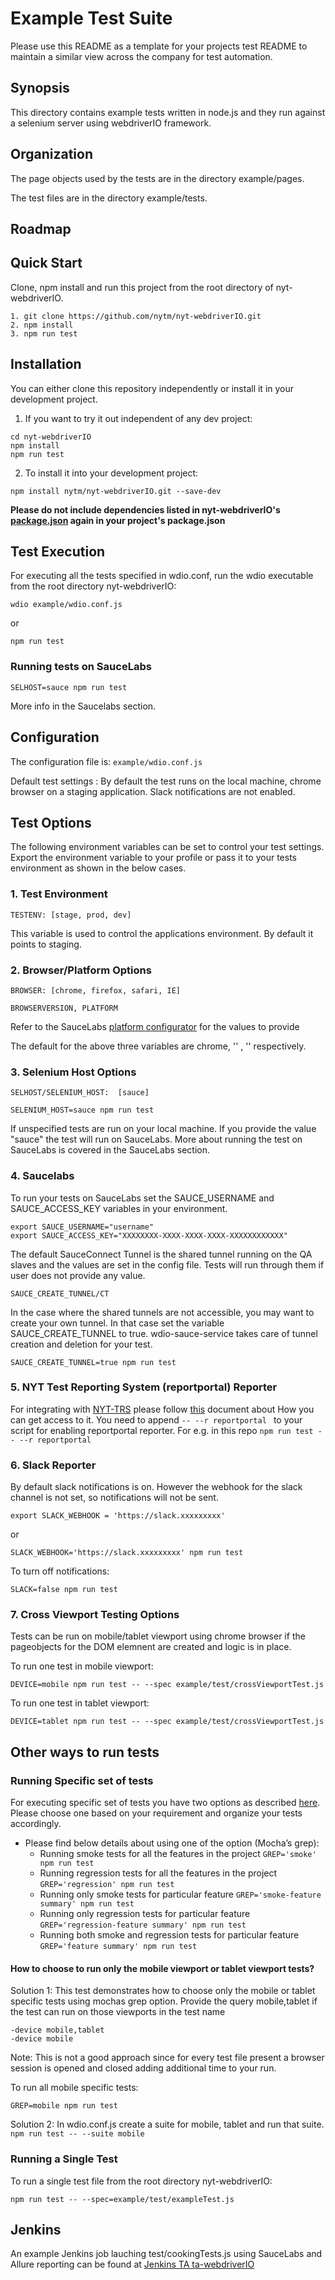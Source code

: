 # Example Test Suite

Please use this README as a template for your projects test README to maintain a similar view across the company for test automation.

## Synopsis

This directory contains example tests written in node.js and they run against a selenium server using webdriverIO framework.


## Organization

The page objects used by the tests are in the directory example/pages.

The test files are in the directory example/tests.

## Roadmap


## Quick Start

Clone, npm install and run this project from the root directory of nyt-webdriverIO.

```
1. git clone https://github.com/nytm/nyt-webdriverIO.git
2. npm install
3. npm run test
```

## Installation

You can either clone this repository independently or install it in your development project.

1. If you want to try it out independent of any dev project:

```git clone https://github.com/nytm/nyt-webdriverIO.git
cd nyt-webdriverIO
npm install
npm run test
```


2. To install it into your development project:

```
npm install nytm/nyt-webdriverIO.git --save-dev
```
**Please do not include dependencies listed in nyt-webdriverIO's [package.json](https://github.com/nytm/nyt-webdriverIO/blob/master/package.json) again in your project's package.json**

## Test Execution

For executing all the tests specified in wdio.conf, run the wdio executable from the root directory nyt-webdriverIO:

```wdio example/wdio.conf.js```

or

```npm run test```

### Running tests on SauceLabs
``` SELHOST=sauce npm run test ```

  More info in the Saucelabs section.
  

## Configuration

The configuration file is:
``` example/wdio.conf.js ```

Default test settings :
By default the test runs on the local machine, chrome browser on a staging application.
Slack notifications are not enabled.

## Test Options

The following environment variables can be set to control your test settings.
Export the environment variable to your profile or pass it to your tests environment as shown in the below cases.


### 1. Test Environment

``` TESTENV: [stage, prod, dev] ```

This variable is used to control the applications environment. By default it points to staging.


### 2. Browser/Platform Options

``` BROWSER: [chrome, firefox, safari, IE] ```

``` BROWSERVERSION, PLATFORM ```

Refer to the SauceLabs [platform configurator](https://wiki.saucelabs.com/display/DOCS/Platform+Configurator#/) for the values to provide

The default for the above three variables are chrome, '' , '' respectively.

### 3. Selenium Host Options

```SELHOST/SELENIUM_HOST:  [sauce] ```

``` SELENIUM_HOST=sauce npm run test ```

If unspecified tests are run on your local machine.
If you provide the value "sauce" the test will run on SauceLabs.
More about running the test on SauceLabs is covered in the SauceLabs section.

### 4. Saucelabs

To run your tests on SauceLabs set the SAUCE_USERNAME and SAUCE_ACCESS_KEY variables in your environment.

```
export SAUCE_USERNAME="username"
export SAUCE_ACCESS_KEY="XXXXXXXX-XXXX-XXXX-XXXX-XXXXXXXXXXXX"
```

The default SauceConnect Tunnel  is the shared tunnel running on the QA slaves and the values are set in the config file.
Tests will run through them if user does not provide any value.

``` SAUCE_CREATE_TUNNEL/CT ```

In the case where the shared tunnels are not accessible, you may want to create your own tunnel.
In that case set the variable SAUCE_CREATE_TUNNEL to true. wdio-sauce-service takes care of tunnel creation and deletion for your test.

```
SAUCE_CREATE_TUNNEL=true npm run test
```
### 5. NYT Test Reporting System (reportportal) Reporter
For integrating with [NYT-TRS](https://github.com/nytm/tat-reportportal) please follow [this](https://docs.google.com/document/d/1vpAN716v_n_VL2IllV0CgNa-ZsF_MQ13DRybjcCNLLo) document about How you can get access to it. You need to append ```-- --r reportportal ``` to your script for enabling reportportal reporter. For e.g. in this repo ``` npm run test -- --r reportportal ```

### 6. Slack Reporter

By default slack notifications is on.
However the webhook for the slack channel is not set, so notifications will not be sent.

``` export SLACK_WEBHOOK = 'https://slack.xxxxxxxxx' ```

or

``` SLACK_WEBHOOK='https://slack.xxxxxxxxx' npm run test ```

To turn off notifications:

``` SLACK=false npm run test ```

### 7. Cross Viewport Testing Options

Tests can be run on mobile/tablet viewport using chrome browser if the pageobjects for the DOM elemnent are created and logic is in place.

To run one test in mobile viewport:

``` DEVICE=mobile npm run test -- --spec example/test/crossViewportTest.js ```

To run one test in tablet viewport:

``` DEVICE=tablet npm run test -- --spec example/test/crossViewportTest.js ```

## Other ways to run tests

### Running Specific set of tests

For executing specific set of tests you have two options as described [here](https://docs.google.com/document/d/1s4i7wkH6yv4OKocDJ9sWNx348wQUhvMi7HiWEGPG9aY). Please choose one based on your requirement and organize your tests accordingly.

- Please find below details about using one of the option (Mocha’s grep):
   * Running smoke tests for all the features in the project ``` GREP='smoke' npm run test ```
   * Running regression tests for all the features in the project ``` GREP='regression' npm run test ```
   * Running only smoke tests for particular feature ``` GREP='smoke-feature summary' npm run test ```
   * Running only regression tests for particular feature ``` GREP='regression-feature summary' npm run test ```
   * Running both smoke and regression tests for particular feature ``` GREP='feature summary' npm run test  ```
   
#### How to choose to run only the mobile viewport or tablet viewport tests?

Solution 1:
This test demonstrates how to choose only the mobile or tablet specific tests using mochas grep option.
Provide the query mobile,tablet if the test can run on those viewports in the test name

``` -device tablet
-device mobile,tablet
-device mobile 
```

Note: This is not a good approach since for every test file present a browser session is opened and closed
adding additional time to your run.

To run all mobile specific tests:

``` GREP=mobile npm run test ```

Solution 2:
In wdio.conf.js create a suite for mobile, tablet and run that suite. 
``` npm run test -- --suite mobile ```

### Running a Single Test
To run a single test file from the root directory nyt-webdriverIO:

```npm run test -- --spec=example/test/exampleTest.js```

## Jenkins

An example Jenkins job lauching test/cookingTests.js using SauceLabs and Allure reporting can be found at [Jenkins TA ta-webdriverIO]('https://jenkins.nyt.net/jenkins/job/TA/job/ta-webdriverIO/')

